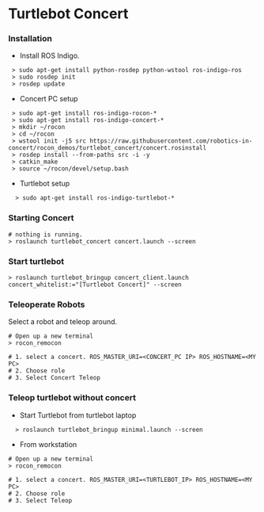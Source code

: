 # Turtlebot Concert 

### Installation

* Install ROS Indigo.

```
 > sudo apt-get install python-rosdep python-wstool ros-indigo-ros
 > sudo rosdep init
 > rosdep update
```

* Concert PC setup

```
 > sudo apt-get install ros-indigo-rocon-*
 > sudo apt-get install ros-indigo-concert-*
 > mkdir ~/rocon
 > cd ~/rocon
 > wstool init -j5 src https://raw.githubusercontent.com/robotics-in-concert/rocon_demos/turtlebot_concert/concert.rosinstall
 > rosdep install --from-paths src -i -y
 > catkin_make
 > source ~/rocon/devel/setup.bash
```

* Turtlebot setup

```
  > sudo apt-get install ros-indigo-turtlebot-*
```

### Starting Concert 

```
# nothing is running. 
> roslaunch turtlebot_concert concert.launch --screen
```

### Start turtlebot

```
> roslaunch turtlebot_bringup concert_client.launch concert_whitelist:="[Turtlebot Concert]" --screen
```

### Teleoperate Robots

Select a robot and teleop around. 

```
# Open up a new terminal
> rocon_remocon

# 1. select a concert. ROS_MASTER_URI=<CONCERT_PC IP> ROS_HOSTNAME=<MY PC>
# 2. Choose role
# 3. Select Concert Teleop 
```

### Teleop turtlebot without concert 

* Start Turtlebot from turtlebot laptop

```
  > roslaunch turtlebot_bringup minimal.launch --screen
```

* From workstation

```
# Open up a new terminal
> rocon_remocon

# 1. select a concert. ROS_MASTER_URI=<TURTLEBOT_IP> ROS_HOSTNAME=<MY PC>
# 2. Choose role
# 3. Select Teleop 
```
